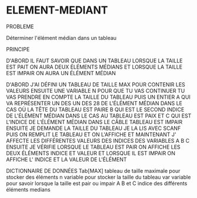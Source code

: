 # ELEMENT-MEDIANT 

PROBLEME 

Déterminer l'élément médian dans un tableau 

PRINCIPE

D'ABORD IL FAUT SAVOIR QUE DANS UN TABLEAU LORSQUE LA TAILLE EST PAIT ON AURA DEUX ÉLÉMENTS MÉDIANS ET LORSQUE LA TAILLE EST IMPAIR ON AURA UN ÉLÉMENT MÉDIAN

D'ABORD J'AI DÉFINI UN TABLEAU DE TAILLE MAX POUR CONTENIR LES VALEURS ENSUITE UNE VARIABLE N POUR QUE TU VAS CONTINUER TU VAS PRENDRE EN COMPTE LA TAILLE DU TABLEAU PUIS UN ENTIER A QUI VA REPRÉSENTER UN DES UN DES 28 DE L'ÉLÉMENT MÉDIAN DANS LE CAS OÙ LA TÊTE DU TABLEAU EST PAIRE B QUI EST LE SECOND INDICE DE L'ÉLÉMENT MÉDIAN DANS LE CAS AU TABLEAU EST PAIX ET C QUI EST L'INDICE DE L'ÉLÉMENT MÉDIAN DANS LE CÂBLE TABLEAU EST IMPAIR
ENSUITE JE DEMANDE LA TAILLE DU TABLEAU JE LA LIS AVEC SCANF PUIS ON REMPLIT LE TABLEAU ET ON L'AFFICHE ET MAINTENANT J' AFFECTE LES DIFFÉRENTES VALEURS DES INDICES DES VARIABLES A B C ENSUITE JE VÉRIFIE LORSQUE LE TABLEAU EST PAIR ON AFFICHE LES DEUX ÉLÉMENTS INDICE ET VALEUR ET LORSQUE IL EST IMPAIR ON AFFICHE L' INDICE ET LA VALEUR DE L'ÉLÉMENT 

DICTIONNAIRE DE DONNÉES 
Tab[MAX] tableau de taille maximale pour stocker des éléments 
n variable pour stocker la taille du tableau 
var variable pour savoir lorsque la taille est pair ou impair 
A B et C indice des différents éléments medians